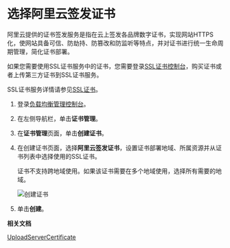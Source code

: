 # 选择阿里云签发证书

阿里云提供的证书签发服务是指在云上签发各品牌数字证书，实现网站HTTPS化，使网站具备可信、防劫持、防篡改和防监听等特点，并对证书进行统一生命周期管理，简化证书部署。

如果您需要使用SSL证书服务中的证书，您需要登录[SSL证书控制台](https://yundun.console.aliyun.com/?spm=5176.2020520001.106.d20cas.3c474bd31n23aP&p=cas#/cas/home)，购买证书或者上传第三方证书到SSL证书服务。

SSL证书服务详情请参见[SSL证书](https://www.aliyun.com/product/cas?spm=5176.8142029.security.5.3dbd6d3ezWmWrn)。

1.  登录[负载均衡管理控制台](https://slb.console.aliyun.com/slb)。

2.  在左侧导航栏，单击**证书管理**。

3.  在**证书管理**页面，单击**创建证书**。

4.  在创建证书页面，选择**阿里云签发证书**，设置证书部署地域、所属资源并从证书列表中选择使用的SSL证书。

    证书不支持跨地域使用。如果该证书需要在多个地域使用，选择所有需要的地域。

    ![创建证书](https://static-aliyun-doc.oss-cn-hangzhou.aliyuncs.com/assets/img/zh-CN/3272713061/p174558.png)

5.  单击**创建**。


**相关文档**  


[UploadServerCertificate](/cn.zh-CN/开发指南/API参考/服务器证书/UploadServerCertificate.md)

